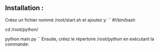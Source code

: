 ## Installation :

Créez un fichier nommé /root/start.sh et ajoutez y:
``
#!/bin/bash

cd /root/python/

python main.py
``
Ensuite, créez le répertoire /root/python en exécutant la commande:
